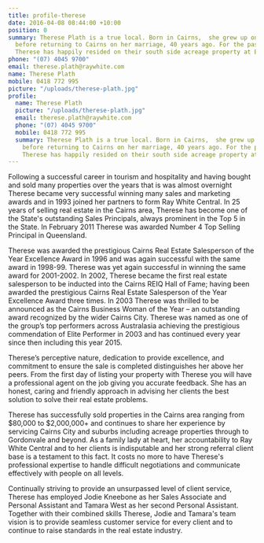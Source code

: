 ```yaml
---
title: profile-therese
date: 2016-04-08 08:44:00 +10:00
position: 0
summary: Therese Plath is a true local. Born in Cairns,  she grew up on the Tablelands
  before returning to Cairns on her marriage, 40 years ago. For the past 30 years,
  Therese has happily resided on their south side acreage property at Edmonton.
phone: "(07) 4045 9700"
email: therese.plath@raywhite.com
name: Therese Plath
mobile: 0418 772 995
picture: "/uploads/therese-plath.jpg"
profile:
  name: Therese Plath
  picture: "/uploads/therese-plath.jpg"
  email: therese.plath@raywhite.com
  phone: "(07) 4045 9700"
  mobile: 0418 772 995
  summary: Therese Plath is a true local. Born in Cairns,  she grew up on the Tablelands
    before returning to Cairns on her marriage, 40 years ago. For the past 30 years,
    Therese has happily resided on their south side acreage property at Edmonton.
---
```


Following a successful career in tourism and hospitality and having bought and sold many properties over the years that is was almost overnight Therese became very successful winning many sales and marketing awards and in 1993 joined her partners to form Ray White Central. In 25 years of selling real estate in the Cairns area, Therese has become one of the State's outstanding Sales Principals, always prominent in the Top 5 in the State. In February 2011 Therese was awarded Number 4 Top Selling Principal in Queensland.

Therese was awarded the prestigious Cairns Real Estate Salesperson of the Year Excellence Award in 1996 and was again successful with the same award in 1998-99. Therese was yet again successful in winning the same award for 2001-2002. In 2002, Therese became the first real estate salesperson to be inducted into the Cairns REIQ Hall of Fame; having been awarded the prestigious Cairns Real Estate Salesperson of the Year Excellence Award three times. In 2003 Therese was thrilled to be announced as the Cairns Business Woman of the Year – an outstanding award recognized by the wider Cairns City. Therese was named as one of the group’s top performers across Australasia achieving the prestigious commendation of Elite Performer in 2003 and has continued every year since then including this year 2015.

Therese’s perceptive nature, dedication to provide excellence, and commitment to ensure the sale is completed distinguishes her above her peers. From the first day of listing your property with Therese you will have a professional agent on the job giving you accurate feedback. She has an honest, caring and friendly approach in advising her clients the best solution to solve their real estate problems.

Therese has successfully sold properties in the Cairns area ranging from $80,000 to $2,000,000+ and continues to share her experience by servicing Cairns City and suburbs including acreage properties through to Gordonvale and beyond. As a family lady at heart, her accountability to Ray White Central and to her clients is indisputable and her strong referral client base is a testament to this fact. It costs no more to have Therese's professional expertise to handle difficult negotiations and communicate effectively with people on all levels.

Continually striving to provide an unsurpassed level of client service, Therese has employed Jodie Kneebone as her Sales Associate and Personal Assistant and Tamara West as her second Personal Assistant. Together with their combined skills Therese, Jodie and Tamara's team vision is to provide seamless customer service for every client and to continue to raise standards in the real estate industry.
